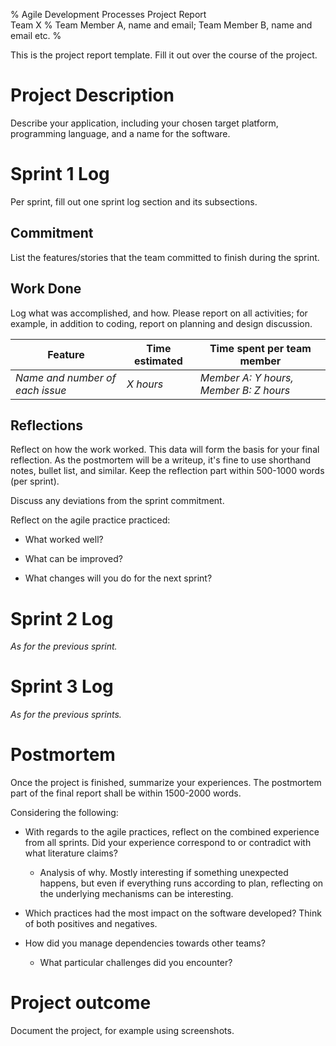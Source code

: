 % Agile Development Processes Project Report  
  Team X
% Team Member A, name and email; Team Member B, name and email etc.
%

This is the project report template.
Fill it out over the course of the project.

# Project Description
Describe your application, including
your chosen target platform,
programming language,
and a name for the software.

# Sprint 1 Log
Per sprint, fill out one sprint log section and its subsections.

## Commitment
List the features/stories that the team committed to finish during the sprint.

## Work Done
Log what was accomplished, and how.
Please report on all activities; for example, in addition to coding, report on planning and design discussion.

Feature | Time estimated | Time spent per team member
--------|----------------|--------
*Name and number of each issue* | *X hours* | *Member A: Y hours, Member B: Z hours*

## Reflections
Reflect on how the work worked.
This data will form the basis for your final reflection.
As the postmortem will be a writeup, it's fine to use shorthand notes, bullet list, and similar.
Keep the reflection part within 500-1000 words (per sprint).

Discuss any deviations from the sprint commitment.

Reflect on the agile practice practiced:

- What worked well?

- What can be improved?

- What changes will you do for the next sprint?


# Sprint 2 Log
*As for the previous sprint.*


# Sprint 3 Log
*As for the previous sprints.*


# Postmortem
Once the project is finished, summarize your experiences.
The postmortem part of the final report shall be within 1500-2000 words.

Considering the following:

- With regards to the agile practices, reflect on the combined experience from all sprints.
  Did your experience correspond to or contradict with what literature claims?

    - Analysis of why. Mostly interesting if something unexpected happens, but even
      if everything runs according to plan, reflecting on the underlying mechanisms
      can be interesting.

- Which practices had the most impact on the software developed?
  Think of both positives and negatives.

- How did you manage dependencies towards other teams?

    - What particular challenges did you encounter?


# Project outcome
Document the project, for example using screenshots.



